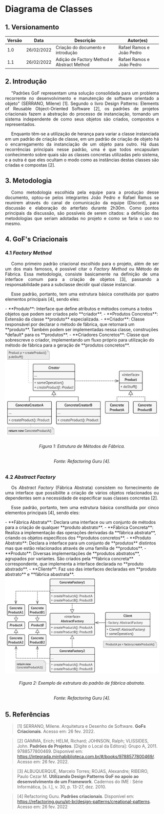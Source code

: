 # Diagrama de Classes

## 1. Versionamento

| Versão | Data       | Descrição                                  | Autor(es)                 |
| ------ | ---------- | ------------------------------------------ | ------------------------- |
| 1.0    | 26/02/2022 | Criação do documento e introdução          | Rafael Ramos e João Pedro |
| 1.1    | 26/02/2022 | Adição de Factory Method e Abstract Method | Rafael Ramos e João Pedro |

## 2. Introdução

<p align="justify" style="text-indent: 20px">"Padrões GoF representam uma solução consolidada para um problema recorrente no desenvolvimento e manutenção de software orientado a objeto" (SERRANO, Milene) [1]. Segundo o livro Design Patterns: Elements of Reusable Object-Oriented Software [2], os padrões de projetos criacionais fazem a abstração do processo de instanciação, tornando um sistema independente de como seus objetos são criados, compostos e representados. </p>
<p align="justify" style="text-indent: 20px">Enquanto têm-se a utilização de herança para variar a classe instanciada em um padrão de criação de classe, em um padrão de criação de objeto há o encarregamento da instanciação de um objeto para outro. Há duas recorrências principais nesse padrão, uma é que todos encapsulam conhecimento sobre quais são as classes concretas utilizadas pelo sistema, e a outra é que eles ocultam o modo como as instâncias destas classes são criadas e compostas [2].</p>

## 3. Metodologia

<p align="justify" style="text-indent: 20px">Como metodologia escolhida pela equipe para a produção desse documento, optou-se pelos integrantes João Pedro e Rafael Ramos se reunirem através do canal de comunicação da equipe (Discord), para discussão e elaboração do arterfato durante 2h30m. Como pontos principais da discussão, são possíveis de serem citados: a definição das metodologias que seriam adotadas no projeto e como se faria o uso no mesmo.</p>

## 4. GoF's Criacionais

### 4.1 <i>Factory Method</i>

<p align="justify" style="text-indent: 20px">Como primeiro padrão criacional escolhido para o projeto, além de ser um dos mais famosos, é possível citar o <i>Factory Method</i> ou Método de Fábrica. Essa metodologia, consiste basicamente na definição de uma interface comum para a criação de objetos [3], passando a responsabilidade para a subclasse decidir qual classe instanciar.</p>
<p align="justify" style="text-indent: 20px">Esse padrão, portanto, tem uma estrutura básica constituida por quatro elementos principais [4], sendo eles:</p>
- **Produto**: Interface que define atributos e métodos comuns a todos objetos que podem ser criados pelo **criador**.
- **Produtos Concretos**: Extensão da classe **produto** especializada.
- **Criador**: Classe responsável por declarar o método de fábrica, que retornará um **produto**. Também podem ser implementadas nessa classe, construções *default* para os **produtos**.
- **Criadores Concretos**: Classe que sobrescreve o criador, implementando um fluxo próprio para utilização do método de fábrica para a geração de **produtos concretos**.

<center>
<img src="../../../assets/padroes_projetos/factory_method_exemplo.png" class="zoom"> 
<h6>Figura 1: Estrutura de Métodos de Fábrica.</h6>
<h6>Fonte: Refactoring Guru [4].</h6>
</center>

### 4.2 <i>Abstract Factory</i>

<p align="justify" style="text-indent: 20px">Os <i>Abstract Factory</i> (Fábrica Abstrata) consistem no fornecimento de uma interface que possibilite a criação de vários objetos relacionados ou dependentes sem a necessidade de especificar suas classes concretas [2].</p>

<p align="justify" style="text-indent: 20px">Esse padrão, portanto, tem uma estrutura básica constituida por cinco elementos principais [4], sendo eles:</p>
- **Fábrica Abstrata**: Declara uma interface ou um conjunto de métodos para a criação de qualquer **produto abstrato**.
- **Fábrica Concreta**: Realiza a implementação das operações derivadas da **fábrica abstrata**, criando os objetos específicos dos **produtos concretos**.
- **Produto Abstrato**: Declara a interface para um conjunto de **produtos** distintos mas que estão relacionados através de uma família de **produtos**.
- **Produto**: Diversas implementações de **produtos abstratos**, agrupados por variantes. São criados pela **fábrica concreta** correspondente, que implementa a interface declarada no **produto abstrado**.
- **Cliente**: Faz uso das interfaces declaradas em **produto abstrato** e **fábrica abastrata**.

<center>
<img src="../../../assets/padroes_projetos/abstract_factory_exemplo.png" class="zoom"> 
<h6>Figura 2: Exemplo de estrutura do padrão de fábrica abstrata.</h6>
<h6>Fonte: Refactoring Guru [4].</h6>
</center>

## 5. Referências

> [1] SERRANO, Milene. Arquitetura e Desenho de Software. **GoFs Criacionais**. Acesso em: 26 fev. 2022.

> [2] GAMMA, Erich; HELM, Richard; JOHNSON, Ralph; VLISSIDES, John. **Padrões de Projetos**. [Digite o Local da Editora]: Grupo A, 2011. 9788577800469. Disponível em: <a href="https://integrada.minhabiblioteca.com.br/#/books/9788577800469/">https://integrada.minhabiblioteca.com.br/#/books/9788577800469/</a>. Acesso em: 26 fev. 2022.

> [3] ALBUQUERQUE, Marcelo Torres; ROJAS, Alexandre; RIBEIRO, Paulo Cezar M. **Utilizando Design Patterns GoF no apoio ao desenvolvimento de um Framework**. Cadernos do IME : Série Informática, [s. l.], v. 30, p. 13-27, dez. 2010.

> [4] Refactoring Guru. **Padrões criacionais**. Disponível em: <a href="https://refactoring.guru/pt-br/design-patterns/creational-patterns">https://refactoring.guru/pt-br/design-patterns/creational-patterns</a>. Acesso em: 26 fev. 2022
